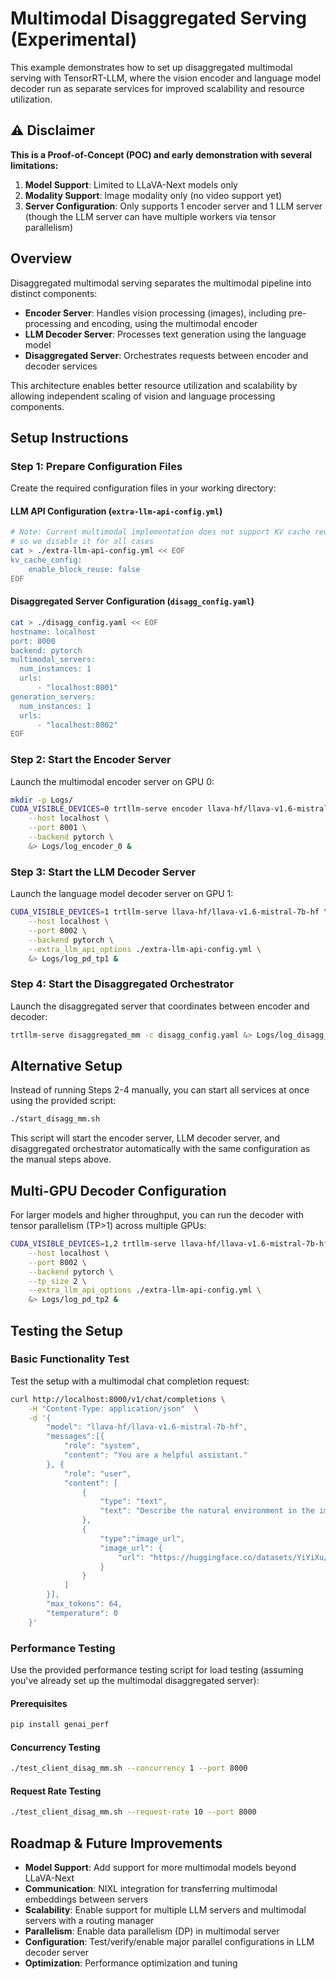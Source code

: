 # Multimodal Disaggregated Serving (Experimental)

This example demonstrates how to set up disaggregated multimodal serving with TensorRT-LLM, where the vision encoder and language model decoder run as separate services for improved scalability and resource utilization.

## ⚠️ Disclaimer

**This is a Proof-of-Concept (POC) and early demonstration with several limitations:**
1. **Model Support**: Limited to LLaVA-Next models only
2. **Modality Support**: Image modality only (no video support yet)
3. **Server Configuration**: Only supports 1 encoder server and 1 LLM server (though the LLM server can have multiple workers via tensor parallelism)

## Overview

Disaggregated multimodal serving separates the multimodal pipeline into distinct components:

- **Encoder Server**: Handles vision processing (images), including pre-processing and encoding, using the multimodal encoder
- **LLM Decoder Server**: Processes text generation using the language model
- **Disaggregated Server**: Orchestrates requests between encoder and decoder services

This architecture enables better resource utilization and scalability by allowing independent scaling of vision and language processing components.

## Setup Instructions

### Step 1: Prepare Configuration Files

Create the required configuration files in your working directory:

#### LLM API Configuration (`extra-llm-api-config.yml`)
```bash
# Note: Current multimodal implementation does not support KV cache reuse,
# so we disable it for all cases
cat > ./extra-llm-api-config.yml << EOF
kv_cache_config:
    enable_block_reuse: false
EOF
```

#### Disaggregated Server Configuration (`disagg_config.yaml`)
```bash
cat > ./disagg_config.yaml << EOF
hostname: localhost
port: 8000
backend: pytorch
multimodal_servers:
  num_instances: 1
  urls:
      - "localhost:8001"
generation_servers:
  num_instances: 1
  urls:
      - "localhost:8002"
EOF
```

### Step 2: Start the Encoder Server

Launch the multimodal encoder server on GPU 0:

```bash
mkdir -p Logs/
CUDA_VISIBLE_DEVICES=0 trtllm-serve encoder llava-hf/llava-v1.6-mistral-7b-hf \
    --host localhost \
    --port 8001 \
    --backend pytorch \
    &> Logs/log_encoder_0 &
```

### Step 3: Start the LLM Decoder Server

Launch the language model decoder server on GPU 1:

```bash
CUDA_VISIBLE_DEVICES=1 trtllm-serve llava-hf/llava-v1.6-mistral-7b-hf \
    --host localhost \
    --port 8002 \
    --backend pytorch \
    --extra_llm_api_options ./extra-llm-api-config.yml \
    &> Logs/log_pd_tp1 &
```

### Step 4: Start the Disaggregated Orchestrator

Launch the disaggregated server that coordinates between encoder and decoder:

```bash
trtllm-serve disaggregated_mm -c disagg_config.yaml &> Logs/log_disagg_server &
```

## Alternative Setup

Instead of running Steps 2-4 manually, you can start all services at once using the provided script:

```bash
./start_disagg_mm.sh
```

This script will start the encoder server, LLM decoder server, and disaggregated orchestrator automatically with the same configuration as the manual steps above.

## Multi-GPU Decoder Configuration

For larger models and higher throughput, you can run the decoder with tensor parallelism (TP>1) across multiple GPUs:

```bash
CUDA_VISIBLE_DEVICES=1,2 trtllm-serve llava-hf/llava-v1.6-mistral-7b-hf \
    --host localhost \
    --port 8002 \
    --backend pytorch \
    --tp_size 2 \
    --extra_llm_api_options ./extra-llm-api-config.yml \
    &> Logs/log_pd_tp2 &
```

## Testing the Setup

### Basic Functionality Test

Test the setup with a multimodal chat completion request:

```bash
curl http://localhost:8000/v1/chat/completions \
    -H "Content-Type: application/json"  \
    -d '{
        "model": "llava-hf/llava-v1.6-mistral-7b-hf",
        "messages":[{
            "role": "system",
            "content": "You are a helpful assistant."
        }, {
            "role": "user",
            "content": [
                {
                    "type": "text",
                    "text": "Describe the natural environment in the image."
                },
                {
                    "type":"image_url",
                    "image_url": {
                        "url": "https://huggingface.co/datasets/YiYiXu/testing-images/resolve/main/seashore.png"
                    }
                }
            ]
        }],
        "max_tokens": 64,
        "temperature": 0
    }'
```

### Performance Testing

Use the provided performance testing script for load testing (assuming you've already set up the multimodal disaggregated server):

#### Prerequisites
```bash
pip install genai_perf
```

#### Concurrency Testing
```bash
./test_client_disag_mm.sh --concurrency 1 --port 8000
```

#### Request Rate Testing
```bash
./test_client_disag_mm.sh --request-rate 10 --port 8000
```


## Roadmap & Future Improvements

- **Model Support**: Add support for more multimodal models beyond LLaVA-Next
- **Communication**: NIXL integration for transferring multimodal embeddings between servers
- **Scalability**: Enable support for multiple LLM servers and multimodal servers with a routing manager
- **Parallelism**: Enable data parallelism (DP) in multimodal server
- **Configuration**: Test/verify/enable major parallel configurations in LLM decoder server
- **Optimization**: Performance optimization and tuning
